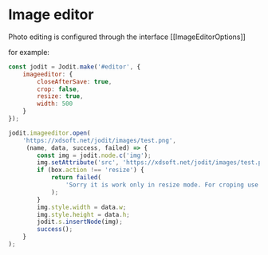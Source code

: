 # Image editor

Photo editing is configured through the interface [[ImageEditorOptions]]

for example:

```js
const jodit = Jodit.make('#editor', {
	imageeditor: {
		closeAfterSave: true,
		crop: false,
		resize: true,
		width: 500
	}
});

jodit.imageeditor.open(
	'https://xdsoft.net/jodit/images/test.png',
	 (name, data, success, failed) => {
		const img = jodit.node.c('img');
		img.setAttribute('src', 'https://xdsoft.net/jodit/images/test.png');
		if (box.action !== 'resize') {
			return failed(
				'Sorry it is work only in resize mode. For croping use FileBrowser'
			);
		}
		img.style.width = data.w;
		img.style.height = data.h;
		jodit.s.insertNode(img);
		success();
	}
);
```
